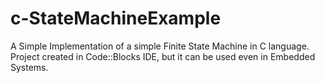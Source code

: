 # c-StateMachineExample
A Simple Implementation of a simple Finite State Machine in C language.
Project created in Code::Blocks IDE, but it can be used even in Embedded Systems.
